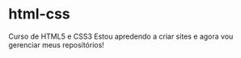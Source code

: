 # html-css
Curso de HTML5 e CSS3
Estou apredendo a criar sites e agora vou gerenciar meus repositórios!
